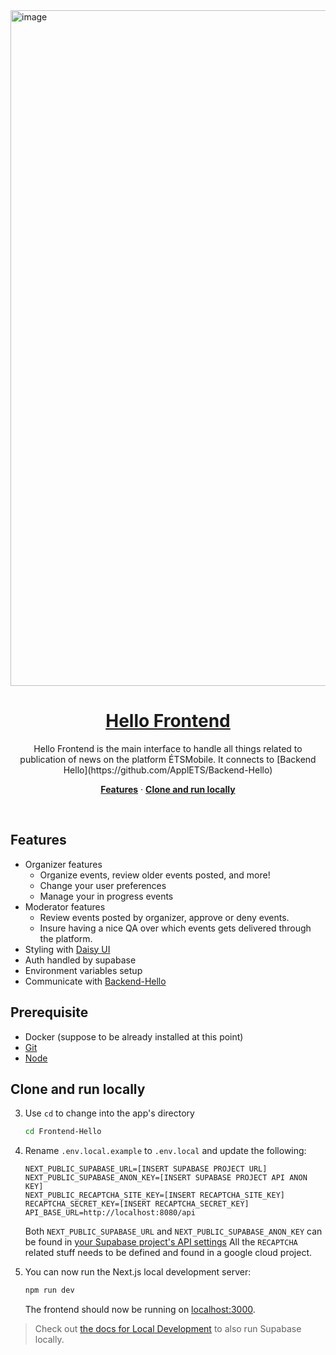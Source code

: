 <a href="https://demo-nextjs-with-supabase.vercel.app/">
  <img width="1081" alt="image" src="https://github.com/projets-fin-bac-24/frontend-ps/assets/25663435/ce8c7702-4e5c-4b49-861b-678ba03cf820">
  <h1 align="center">Hello Frontend</h1>
</a>

<p align="center">
 Hello Frontend is the main interface to handle all things related to publication of news on the platform ÉTSMobile. It connects to [Backend Hello](https://github.com/ApplETS/Backend-Hello)
</p>

<p align="center">
  <a href="#features"><strong>Features</strong></a> ·
  <a href="#clone-and-run-locally"><strong>Clone and run locally</strong></a>
</p>
<br/>

## Features

- Organizer features
  - Organize events, review older events posted, and more!  
  - Change your user preferences
  - Manage your in progress events
- Moderator features
  - Review events posted by organizer, approve or deny events.
  - Insure having a nice QA over which events gets delivered through the platform.
- Styling with [Daisy UI](https://daisyui.com/)
- Auth handled by supabase
- Environment variables setup
- Communicate with [Backend-Hello](https://github.com/ApplETS/Backend-Hello)

## Prerequisite
- Docker (suppose to be already installed at this point)
- [Git](https://git-scm.com/downloads)
- [Node](https://nodejs.org/en/download/package-manager)

## Clone and run locally

3. Use `cd` to change into the app's directory

   ```bash
   cd Frontend-Hello
   ```

4. Rename `.env.local.example` to `.env.local` and update the following:

   ```env
   NEXT_PUBLIC_SUPABASE_URL=[INSERT SUPABASE PROJECT URL]
   NEXT_PUBLIC_SUPABASE_ANON_KEY=[INSERT SUPABASE PROJECT API ANON KEY]
   NEXT_PUBLIC_RECAPTCHA_SITE_KEY=[INSERT RECAPTCHA_SITE_KEY]
   RECAPTCHA_SECRET_KEY=[INSERT RECAPTCHA_SECRET_KEY]
   API_BASE_URL=http://localhost:8080/api
   ```

   Both `NEXT_PUBLIC_SUPABASE_URL` and `NEXT_PUBLIC_SUPABASE_ANON_KEY` can be found in [your Supabase project's API settings](https://app.supabase.com/project/_/settings/api)
   All the `RECAPTCHA` related stuff needs to be defined and found in a google cloud project.

6. You can now run the Next.js local development server:

   ```bash
   npm run dev
   ```

   The frontend should now be running on [localhost:3000](http://localhost:3000/).

> Check out [the docs for Local Development](https://supabase.com/docs/guides/getting-started/local-development) to also run Supabase locally.
